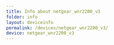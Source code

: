 ```yaml
---
title: Info about netgear_wnr2200_v3
folder: info
layout: deviceinfo
permalink: /devices/netgear_wnr2200_v3/
device: netgear_wnr2200_v3
---
```

